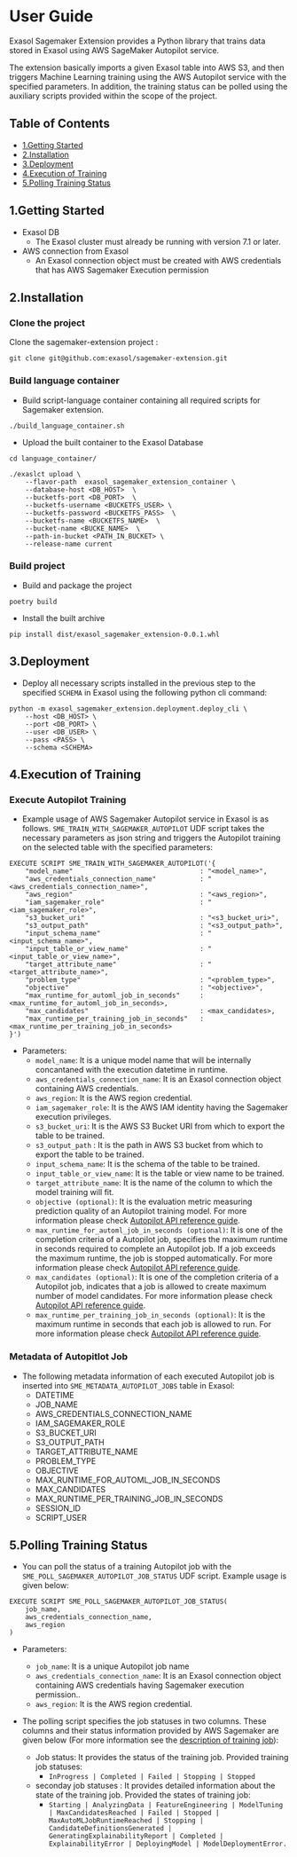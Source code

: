 # User Guide

Exasol Sagemaker Extension provides a Python library that trains data stored in Exasol using AWS SageMaker Autopilot service.

The extension basically imports a given Exasol table into AWS S3, and then triggers Machine Learning training using the AWS Autopilot service with the specified parameters. In addition, the training status can be polled using the auxiliary scripts provided within the scope of the project.

## Table of Contents

- [1.Getting Started](#getting-started)
- [2.Installation](#installation)
- [3.Deployment](#deployment)
- [4.Execution of Training](#execution_of_training)
- [5.Polling Training Status](#polling_training_status)


## 1.Getting Started
- Exasol DB
  - The Exasol cluster must already be running with version 7.1 or later.
- AWS connection from Exasol 
  - An Exasol connection object must be created with AWS credentials that has AWS Sagemaker Execution permission
  

## 2.Installation
### Clone the project
Clone the sagemaker-extension project :
```buildoutcfg
git clone git@github.com:exasol/sagemaker-extension.git
```

### Build language container
- Build script-language container containing all required scripts for Sagemaker extension.
```buildoutcfg
./build_language_container.sh
```
- Upload the built container to the Exasol Database
```buildoutcfg
cd language_container/
```
```buildoutcfg
./exaslct upload \ 
    --flavor-path  exasol_sagemaker_extension_container \
    --database-host <DB_HOST>  \
    --bucketfs-port <DB_PORT>  \
    --bucketfs-username <BUCKETFS_USER> \
    --bucketfs-password <BUCKETFS_PASS>  \
    --bucketfs-name <BUCKETFS_NAME>  \
    --bucket-name <BUCKE_NAME>  \
    --path-in-bucket <PATH_IN_BUCKET> \   
    --release-name current 
```

### Build project
- Build and package the project 
```buildoutcfg
poetry build
```
- Install the built archive
```buildoutcfg
pip install dist/exasol_sagemaker_extension-0.0.1.whl
```


## 3.Deployment
- Deploy all necessary scripts installed in the previous step to the specified  ```SCHEMA``` in Exasol using the following python cli command: 
```buildoutcfg
python -m exasol_sagemaker_extension.deployment.deploy_cli \
    --host <DB_HOST> \ 
    --port <DB_PORT> \
    --user <DB_USER> \
    --pass <PASS> \
    --schema <SCHEMA>
```



## 4.Execution of Training
### Execute Autopilot Training
- Example usage of AWS Sagemaker Autopilot service in Exasol is as follows. `SME_TRAIN_WITH_SAGEMAKER_AUTOPILOT` UDF script takes the necessary parameters as json string and triggers the Autopilot training on the selected table with the specified parameters:
```buildoutcfg
EXECUTE SCRIPT SME_TRAIN_WITH_SAGEMAKER_AUTOPILOT('{
    "model_name"                                : "<model_name>",
    "aws_credentials_connection_name"           : "<aws_credentials_connection_name>",
    "aws_region"                                : "<aws_region>",
    "iam_sagemaker_role"                        : "<iam_sagemaker_role>", 
    "s3_bucket_uri"                             : "<s3_bucket_uri>",
    "s3_output_path"                            : "<s3_output_path>",
    "input_schema_name"                         : "<input_schema_name>",
    "input_table_or_view_name"                  : "<input_table_or_view_name>",
    "target_attribute_name"                     : "<target_attribute_name>",
    "problem_type"                              : "<problem_type>",
    "objective"                                 : "<objective>",
    "max_runtime_for_automl_job_in_seconds"     : <max_runtime_for_automl_job_in_seconds>,
    "max_candidates"                            : <max_candidates>,
    "max_runtime_per_training_job_in_seconds"   : <max_runtime_per_training_job_in_seconds>
}')
```

- Parameters:
  - ```model_name```: It is a unique model name that will be internally concantaned with the execution datetime  in runtime.
  - ```aws_credentials_connection_name```: It is an Exasol connection object containing AWS credentials. 
  - ```aws_region```: It is the AWS region credential.
  - ```iam_sagemaker_role```: It is the AWS IAM identity having  the Sagemaker execution privileges.
  - ```s3_bucket_uri```: It is the  AWS S3 Bucket URI from which to export the table to be trained.
  - ```s3_output_path``` : It is the path in AWS S3 bucket from which to export the table to be trained.
  - ```input_schema_name```: It is the schema of the  table to be trained.
  - ```input_table_or_view_name```: It is the table or view name to be trained.
  - ```target_attribute_name```: It is the name of the column to which the model training will fit.
  - ```objective (optional)```: It is the evaluation metric measuring prediction quality of an Autopilot training model. For more information please check [Autopilot API reference guide](https://docs.aws.amazon.com/sagemaker/latest/dg/autopilot-reference.html).
  - ```max_runtime_for_automl_job_in_seconds (optional)```: It is one of the completion criteria of a Autopilot job, specifies the maximum runtime in seconds required to complete an Autopilot job. If a  job exceeds the maximum runtime, the job is stopped automatically. For more information please check [Autopilot API reference guide](https://docs.aws.amazon.com/sagemaker/latest/dg/autopilot-reference.html).
  - ```max_candidates (optional)```: It is one of the completion criteria of a Autopilot job, indicates that a job is allowed to create maximum number of model candidates. For more information please check [Autopilot API reference guide](https://docs.aws.amazon.com/sagemaker/latest/dg/autopilot-reference.html).
  - ```max_runtime_per_training_job_in_seconds (optional)```:  It is the maximum runtime in seconds that each job is allowed to run. For more information please check [Autopilot API reference guide](https://docs.aws.amazon.com/sagemaker/latest/dg/autopilot-reference.html).


### Metadata of Autopitlot Job
- The following metadata information of each executed Autopilot job is inserted into `SME_METADATA_AUTOPILOT_JOBS` table in Exasol:
  - DATETIME
  - JOB_NAME
  - AWS_CREDENTIALS_CONNECTION_NAME
  - IAM_SAGEMAKER_ROLE
  - S3_BUCKET_URI
  - S3_OUTPUT_PATH
  - TARGET_ATTRIBUTE_NAME
  - PROBLEM_TYPE
  - OBJECTIVE
  - MAX_RUNTIME_FOR_AUTOML_JOB_IN_SECONDS
  - MAX_CANDIDATES
  - MAX_RUNTIME_PER_TRAINING_JOB_IN_SECONDS
  - SESSION_ID         
  - SCRIPT_USER


## 5.Polling Training Status
- You can poll the status of a training Autopilot job with the `SME_POLL_SAGEMAKER_AUTOPILOT_JOB_STATUS` UDF script. Example usage is given below:
```buildoutcfg
EXECUTE SCRIPT SME_POLL_SAGEMAKER_AUTOPILOT_JOB_STATUS(
    job_name, 
    aws_credentials_connection_name, 
    aws_region
)
```

- Parameters:
  - ```job_name```: It is a unique Autopilot job name
  - ```aws_credentials_connection_name```:  It is an Exasol connection object containing AWS credentials having Sagemaker execution permission..
  - ```aws_region```: It is the AWS region credential.


- The polling script specifies the job statuses in two columns. These columns and their status information provided by AWS Sagemaker are given below (For more information see the [description of training job](https://docs.aws.amazon.com/sagemaker/latest/APIReference/API_DescribeTrainingJob.html)): 
  - Job status: It provides the status of the training job. Provided training job statuses: 
    - ```InProgress | Completed | Failed | Stopping | Stopped```
  - seconday job statuses : It provides detailed information about the state of the training job. Provided the states of training job: 
    - ```Starting | AnalyzingData | FeatureEngineering | ModelTuning | MaxCandidatesReached | Failed | Stopped | MaxAutoMLJobRuntimeReached | Stopping | CandidateDefinitionsGenerated | GeneratingExplainabilityReport | Completed | ExplainabilityError | DeployingModel | ModelDeploymentError.```

